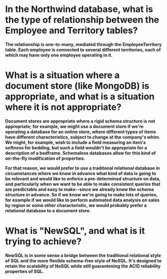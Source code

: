 # In the Northwind database, what is the type of relationship between the Employee and Territory tables?
**The relationship is one-to-many, mediated through the EmployeeTerritory table. Each employee is connected to several different territories, each of which may have only one employee operating in it.**
# What is a situation where a document store (like MongoDB) is appropriate, and what is a situation where it is not appropriate?

  **Document stores are appropriate where a rigid schema structure is not appropriate; for example, we might use a document store if we're operating a database for an online store, where different types of items have different characteristics, subject to change at the company's whim. We might, for example, wish to include a field measuring an item's softness for bedding, but such a field wouldn't be appropriate for a description of a bedframe. Schemaless databases allow for this kind of on-the-fly modification of properties.**

  **For that reason, we would prefer to use a traditonal relational database in circumstances where we know in advance what kind of data is going to be relevant and would like to enforce a pre-determined structure on data, and particularly when we want to be able to make consistent queries that are predictable and easy to make--since we already know the schema structure in advance. So if we know we're going to make lots of queries, for example if we would like to perform automated data analysis on sales by region or some other characteristic, we would probably prefer a relational database to a document store.**

# What is "NewSQL", and what is it trying to achieve?
**NewSQL is in some sense a bridge between the traditional relational style of SQL and the more flexible schema-free style of NoSQL. It's designed to retain the scalability of NoSQL while still guaranteeing the ACID reliability properties of SQL.**
